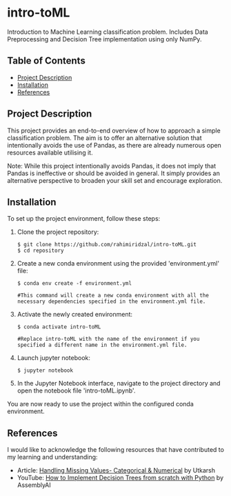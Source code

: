 # intro-toML
Introduction to Machine Learning classification problem. Includes Data Preprocessing and Decision Tree implementation using only NumPy.

## Table of Contents

- [Project Description](#project-description)
- [Installation](#installation)
- [References](#references)

## Project Description

This project provides an end-to-end overview of how to approach a simple classification problem. The aim is to offer an alternative solution that intentionally avoids the use of Pandas, as there are already numerous open resources available utilising it.

Note: While this project intentionally avoids Pandas, it does not imply that Pandas is ineffective or should be avoided in general. It simply provides an alternative perspective to broaden your skill set and encourage exploration.

## Installation

To set up the project environment, follow these steps:

1. Clone the project repository:

    ```shell
    $ git clone https://github.com/rahimiridzal/intro-toML.git
    $ cd repository

2. Create a new conda environment using the provided 'environment.yml' file:
    
    ```shell
    $ conda env create -f environment.yml

    #This command will create a new conda environment with all the necessary dependencies specified in the environment.yml file.

3. Activate the newly created environment:
    ```shell
    $ conda activate intro-toML

    #Replace intro-toML with the name of the environment if you specified a different name in the environment.yml file.

4. Launch jupyter notebook:
    ```shell
    $ jupyter notebook

5. In the Jupyter Notebook interface, navigate to the project directory and open the notebook file 'intro-toML.ipynb'.

You are now ready to use the project within the configured conda environment.

## References

I would like to acknowledge the following resources that have contributed to my learning and understanding:

* Article: [Handling Missing Values- Categorical & Numerical](https://www.scaler.com/topics/data-science/categorical-missing-values/#) by Utkarsh
* YouTube: [How to Implement Decision Trees from scratch with Python](https://www.youtube.com/watch?v=NxEHSAfFlK8) by AssemblyAI